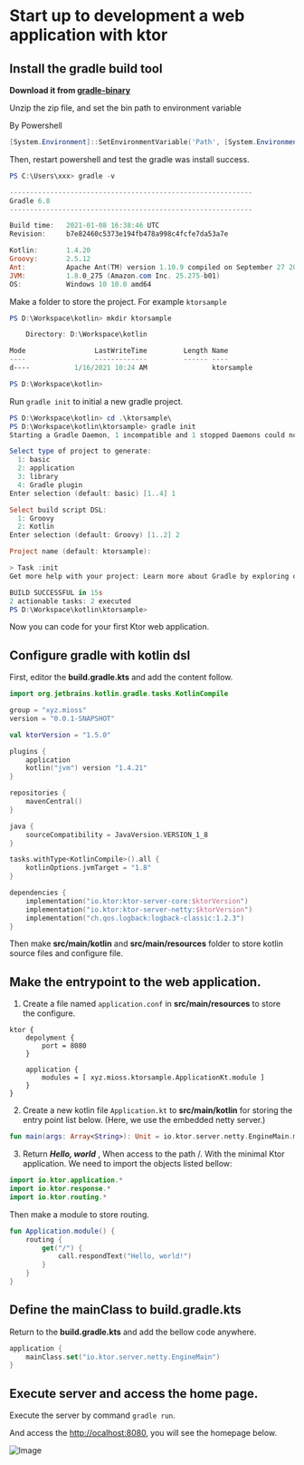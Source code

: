 # Start up to development a web application with ktor

## Install the gradle build tool
**Download it from [gradle-binary](https://services.gradle.org/distributions/gradle-6.8-bin.zip)**

Unzip the zip file, and set the bin path to environment variable

By Powershell
```powershell
[System.Environment]::SetEnvironmentVariable('Path', [System.Environment]::GetEnvironmentVariable('Path', [System.EnvironmentVariableTarget]::User) + ";path\to\gradle\bin", [System.EnvironmentVariableTarget]::User)
```

Then, restart powershell and test the gradle was install success.
```powershell
PS C:\Users\xxx> gradle -v

------------------------------------------------------------
Gradle 6.8
------------------------------------------------------------

Build time:   2021-01-08 16:38:46 UTC
Revision:     b7e82460c5373e194fb478a998c4fcfe7da53a7e

Kotlin:       1.4.20
Groovy:       2.5.12
Ant:          Apache Ant(TM) version 1.10.9 compiled on September 27 2020
JVM:          1.8.0_275 (Amazon.com Inc. 25.275-b01)
OS:           Windows 10 10.0 amd64
```

Make a folder to store the project. For example `ktorsample`
```powershell
PS D:\Workspace\kotlin> mkdir ktorsample

    Directory: D:\Workspace\kotlin

Mode                 LastWriteTime         Length Name
----                 -------------         ------ ----
d----           1/16/2021 10:24 AM                ktorsample

PS D:\Workspace\kotlin>
```
Run `gradle init` to initial a new gradle project.
```powershell
PS D:\Workspace\kotlin> cd .\ktorsample\
PS D:\Workspace\kotlin\ktorsample> gradle init
Starting a Gradle Daemon, 1 incompatible and 1 stopped Daemons could not be reused, use --status for details

Select type of project to generate:
  1: basic
  2: application
  3: library
  4: Gradle plugin
Enter selection (default: basic) [1..4] 1

Select build script DSL:
  1: Groovy
  2: Kotlin
Enter selection (default: Groovy) [1..2] 2

Project name (default: ktorsample):

> Task :init
Get more help with your project: Learn more about Gradle by exploring our samples at https://docs.gradle.org/6.8/samples

BUILD SUCCESSFUL in 15s
2 actionable tasks: 2 executed
PS D:\Workspace\kotlin\ktorsample>
```

Now you can code for your first Ktor web application.

## Configure gradle with kotlin dsl
First, editor the **build.gradle.kts** and add the content follow.
```kotlin
import org.jetbrains.kotlin.gradle.tasks.KotlinCompile

group = "xyz.mioss"
version = "0.0.1-SNAPSHOT"

val ktorVersion = "1.5.0"

plugins {
    application
    kotlin("jvm") version "1.4.21"
}

repositories {
    mavenCentral()
}

java {
    sourceCompatibility = JavaVersion.VERSION_1_8
}

tasks.withType<KotlinCompile>().all {
    kotlinOptions.jvmTarget = "1.8"
}

dependencies {
    implementation("io.ktor:ktor-server-core:$ktorVersion")
    implementation("io.ktor:ktor-server-netty:$ktorVersion")
    implementation("ch.qos.logback:logback-classic:1.2.3")
}
```

Then make **src/main/kotlin** 
and **src/main/resources**
folder to store kotlin source files and configure file.

## Make the entrypoint to the web application.
1. Create a file named `application.conf` in **src/main/resources** to store the configure.
```
ktor {
    depolyment {
        port = 8080
    }

    application {
        modules = [ xyz.mioss.ktorsample.ApplicationKt.module ]
    }
}
``` 
2. Create a new kotlin file `Application.kt` to **src/main/kotlin** for storing the entry point list below. (Here, we use the embedded netty server.)
```kotlin
fun main(args: Array<String>): Unit = io.ktor.server.netty.EngineMain.main(args)
```
3. Return ***Hello, world***
, When access to the path /. With the minimal Ktor application. We need to import the objects listed bellow:

```kotlin
import io.ktor.application.*
import io.ktor.response.*
import io.ktor.routing.*
```
Then make a module to store routing.
```kotlin
fun Application.module() {
    routing {
        get("/") {
            call.respondText("Hello, world!")
        }
    }
}
```
## Define the mainClass to build.gradle.kts
Return to the **build.gradle.kts** and add the bellow code anywhere.
```kotlin
application {
    mainClass.set("io.ktor.server.netty.EngineMain")
}
```

## Execute server and access the home page.

Execute the server by command `gradle run`.

And access the [http://ocalhost:8080](http://ocalhost:8080), you will see the homepage below.

![Image](https://res.cloudinary.com/djjidnzay/image/upload/v1610772201/ktor-sample-home.png)